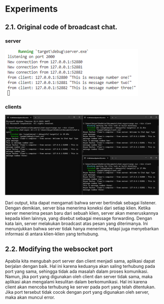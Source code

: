 # Experiments

## 2.1. Original code of broadcast chat.

### server

![alt text](./pngs/2.1a.png)

### clients

![alt text](./pngs/2.1b.png)

Dari output, kita dapat mengamati bahwa server bertindak sebagai listener. Dengan demikian, server bisa menerima koneksi dari setiap klien. Ketika server menerima pesan baru dari sebuah klien, server akan meneruskannya kepada klien lainnya, yang disebut sebagai message forwarding. Dengan kata lain, server melakukan broadcast atas pesan yang diterimanya. Ini menunjukkan bahwa server tidak hanya menerima, tetapi juga menyebarkan informasi di antara klien-klien yang terhubung.

## 2.2. Modifying the websocket port

Apabila kita mengubah port server dan client menjadi sama, aplikasi dapat berjalan dengan baik. Hal ini karena keduanya akan saling terhubung pada port yang sama, sehingga tidak ada masalah dalam proses komunikasi. Namun, jika port yang digunakan oleh client dan server tidak sama, maka aplikasi akan mengalami kesulitan dalam berkomunikasi. Hal ini karena client akan mencoba terhubung ke server pada port yang telah ditentukan. Jika port tersebut tidak cocok dengan port yang digunakan oleh server, maka akan muncul error.
